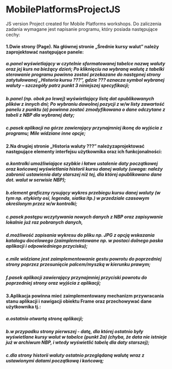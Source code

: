 # MobilePlatformsProjectJS
JS version
Project created for Mobile Platforms workshops.
Do zaliczenia zadania wymagane jest napisanie programu, który posiada następujące cechy:

#### 1.Dwie strony (Page). Na głównej stronie „Średnie kursy walut” należy zaprojektować następujące panele:

##### a.panel wyświetlający w czytelnie sformatowanej tabelce nazwę waluty oraz jej kurs na bieżący dzień; Po kliknięciu na wybraną walutę z tabelki sterowanie programu powinno zostać przekazane do następnej strony zatytułowanej „Historia kursu ???”, gdzie ??? oznacza symbol wybranej waluty – szczegóły patrz punkt 3 niniejszej specyfikacji;

##### b.panel (np. obok po lewej) wyświetlający listę dat opublikowanych plików z innych dni; Po wybraniu dowolnej pozycji z w/w listy zawartość panelu z punktu (a) powinna zostać zmodyfikowana o dane odczytane z tabeli z NBP dla wybranej daty;

##### c.pasek aplikacji na górze zawierający przynajmniej ikonę do wyjścia z programu; Mile widziane inne opcje;

#### 2.Na drugiej stronie „Historia waluty ???” należyzaprojektować następujące elementy interfejsu użytkownika oraz ich funkcjonalności:

##### a.kontrolki umożliwiające szybkie i łatwe ustalenie daty początkowej oraz końcowej wyświetlania historii kursu danej   waluty (uwaga: należy zabronić ustawienia daty starszej niż tej, dla której opublikowano dane dot. walut w serwisie NBP);

##### b.element graficzny rysujący wykres przebiegu kursu danej waluty (w tym np. etykiety osi, legenda, siatka itp.) w przedziale czasowym określonym przez w/w kontrolki;

##### c.pasek postępu wczytywania nowych danych z NBP oraz zapisywanie lokalnie już raz pobranych danych,

##### d.możliwość zapisania wykresu do pliku np. JPG z opcją wskazania katalogu docelowego (zaimplementowane np. w postaci dolnego paska aplikacji i odpowiedniego przycisku);

##### e.mile   widziane   jest   zaimplementowanie   gestu   powrotu   do   poprzedniej   strony   poprzez   przesunięcie palcem/myszką w kierunku prawym;

##### f.pasek aplikacji zawierający przynajmniej przyciski powrotu do poprzedniej strony oraz wyjścia z aplikacji;

#### 3.Aplikacja   powinna   mieć   zaimplementowany   mechanizm   przywracania   stanu   aplikacji   i   nawigacji   obiektu   Frame oraz przechowywać dane użytkownika tj.:

##### a.ostatnio otwartą stronę aplikacji;

##### b.w przypadku strony pierwszej - datę, dla której ostatnio były wyświetlane kursy walut w tabelce (punkt 2a) (chyba, że data nie istnieje już w archiwum NBP, i wtedy wyświetlić tabelę dla daty starszej);

##### c.dla strony historii waluty ostatnio przeglądaną walutę wraz z ustawionymi datami początkową i końcową; 
